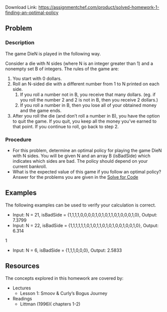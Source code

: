 Download Link: https://assignmentchef.com/product/solved-homework-1-finding-an-optimal-policy
<br>
<h2>Problem</h2>

<h3>Description</h3>

The game DieN is played in the following way.

Consider a die with N sides (where N is an integer greater than 1) and a nonempty set B of integers. The rules of the game are:

<ol>

 <li>You start with 0 dollars.</li>

 <li>Roll an N-sided die with a different number from 1 to N printed on each side.

  <ol>

   <li>If you roll a number not in B, you receive that many dollars. (eg. if you roll the number 2 and 2 is not in B, then you receive 2 dollars.)</li>

   <li>If you roll a number in B, then you lose all of your obtained money and the game ends.</li>

  </ol></li>

 <li>After you roll the die (and don’t roll a number in B), you have the option to quit the game. If you quit, you keep all the money you’ve earned to that point. If you continue to roll, go back to step 2.</li>

</ol>

<h3>Procedure</h3>

<ul>

 <li>For this problem, determine an optimal policy for playing the game DieN with N sides. You will be given N and an array B (isBadSide) which indicates which sides are bad. The policy should depend on your current bankroll.</li>

 <li>What is the expected value of this game if you follow an optimal policy? Answer for the problems you are given in the <u>​</u><u>Solve for Code</u><u>​ </u></li>

</ul>

<h2>Examples</h2>

The following examples can be used to verify your calculation is correct.

<ul>

 <li>Input: N = 21, isBadSide = {1,1,1,1,0,0,0,0,1,0,1,0,1,1,0,1,0,0,0,1,0}, Output: 7.3799</li>

 <li>Input: N = 22, isBadSide = {1,1,1,1,1,1,0,1,0,1,1,0,1,0,1,0,0,1,0,0,1,0}, Output: 6.314</li>

</ul>

1







<ul>

 <li>Input: N = 6, isBadSide = {1,1,1,0,0,0}, Output: 2.5833</li>

</ul>

<h2>Resources</h2>

The concepts explored in this homework are covered by:

<ul>

 <li>Lectures

  <ul>

   <li>Lesson 1: Smoov &amp; Curly’s Bogus Journey</li>

  </ul></li>

 <li>Readings

  <ul>

   <li>Littman (1996)(​ ​chapters 1-2)</li>

  </ul></li>

</ul>